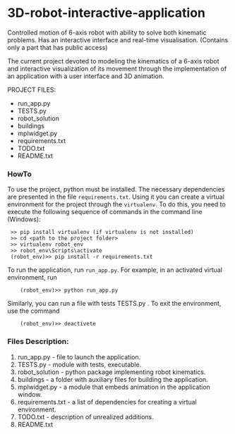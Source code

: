 # 3D-robot-interactive-application
Controlled motion of 6-axis robot with ability to solve both kinematic problems. Has an interactive interface and real-time visualisation.
(Contains only a part that has public access)

The current project devoted to modeling the kinematics of a 6-axis robot and interactive visualization of its movement through the implementation of an application with a user interface and 3D animation.

PROJECT FILES:
  - run_app.py
  - TESTS.py
  - robot_solution
  - buildings
  - mplwidget.py
  - requirements.txt
  - TODO.txt
  - README.txt

### HowTo
  To use the project, python must be installed. The necessary dependencies are presented in the file `requirements.txt`. Using it you can create a virtual environment for the project through the `virtualenv`. To do this, you need to execute the following sequence of commands in the command line (Windows):<br> 
   ```
    >> pip install virtualenv (if virtualenv is not installed)
    >> cd <path to the project folder>
    >> virtualenv robot_env
    >> robot_env\Scripts\activate
    (robot_env)>> pip install -r requirements.txt
   ```
To run the application, run `run_app.py`. For example, in an activated virtual environment, run <br> 
```
    (robot_env)>> python run_app.py
```
Similarly, you can run a file with tests TESTS.py .
To exit the environment, use the command <br> 
```
    (robot_env)>> deactivete
```

### Files Description:
  1. run_app.py - file to launch the application.
  2. TESTS.py - module with tests, executable.
  3. robot_solution - python package implementing robot kinematics.
  4. buildings - a folder with auxiliary files for building the application.
  5. mplwidget.py - a module that embeds animation in the application window.
  6. requirements.txt - a list of dependencies for creating a virtual environment.
  7. TODO.txt - description of unrealized additions.
  8. README.txt
